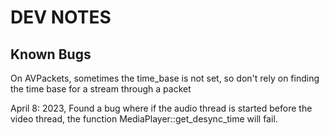 
# DEV NOTES

## Known Bugs

On AVPackets, sometimes the time_base is not set, so don't rely on finding the time base for a stream through a packet

April 8: 2023, Found a bug where if the audio thread is started before the video thread, the function MediaPlayer::get_desync_time will fail.
